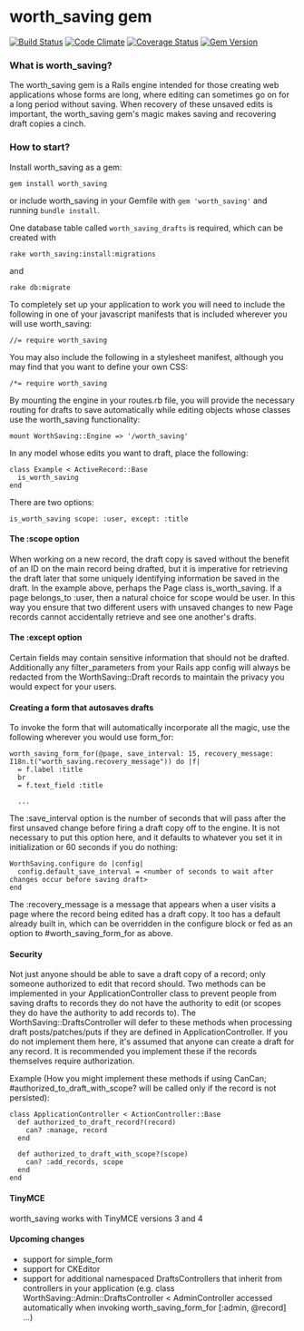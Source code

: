 # worth_saving gem

[![Build Status](https://travis-ci.org/johnnylaw/worth_saving.png)](http://travis-ci.org/johnnylaw/worth_saving)
[![Code Climate](https://codeclimate.com/github/johnnylaw/worth_saving.png)](https://codeclimate.com/github/johnnylaw/worth_saving)
[![Coverage Status](https://coveralls.io/repos/johnnylaw/worth_saving/badge.png)](https://coveralls.io/r/johnnylaw/worth_saving)
[![Gem Version](https://badge.fury.io/rb/worth_saving.png)](http://badge.fury.io/rb/worth_saving)

### What is worth_saving?

The worth_saving gem is a Rails engine intended for those creating web applications whose forms are long, where editing can sometimes go on for a long period without saving.  When recovery of these unsaved edits is important, the worth_saving gem's magic makes saving and recovering draft copies a cinch.

### How to start?

Install worth_saving as a gem:

    gem install worth_saving

or include worth_saving in your Gemfile with `gem 'worth_saving'` and running `bundle install`.

One database table called `worth_saving_drafts` is required, which can be created with

    rake worth_saving:install:migrations

and

    rake db:migrate

To completely set up your application to work you will need to include the following in one of your javascript manifests that is included wherever you will use worth_saving:

    //= require worth_saving

You may also include the following in a stylesheet manifest, although you may find that you want to define your own CSS:

    /*= require worth_saving

By mounting the engine in your routes.rb file, you will provide the necessary routing for drafts to save automatically while editing objects whose classes use the worth_saving functionality:

    mount WorthSaving::Engine => '/worth_saving'

In any model whose edits you want to draft, place the following:

    class Example < ActiveRecord::Base
      is_worth_saving
    end

There are two options:

    is_worth_saving scope: :user, except: :title

#### The :scope option

When working on a new record, the draft copy is saved without the benefit of an ID on the main record being drafted, but it is imperative for retrieving the draft later that some uniquely identifying information be saved in the draft.  In the example above, perhaps the Page class is_worth_saving.  If a page belongs_to :user, then a natural choice for scope would be user.  In this way you ensure that two different users with unsaved changes to new Page records cannot accidentally retrieve and see one another's drafts.

#### The :except option

Certain fields may contain sensitive information that should not be drafted.  Additionally any filter_parameters from your Rails app config will always be redacted from the WorthSaving::Draft records to maintain the privacy you would expect for your users.

#### Creating a form that autosaves drafts

To invoke the form that will automatically incorporate all the magic, use the following wherever you would use form_for:

    worth_saving_form_for(@page, save_interval: 15, recovery_message: I18n.t("worth_saving.recovery_message")) do |f|
      = f.label :title
      br
      = f.text_field :title

      ...


The :save_interval option is the number of seconds that will pass after the first unsaved change before firing a draft copy off to the engine.  It is not necessary to put this option here, and it defaults to whatever you set it in initialization or 60 seconds if you do nothing:

    WorthSaving.configure do |config|
      config.default_save_interval = <number of seconds to wait after changes occur before saving draft>
    end

The :recovery_message is a message that appears when a user visits a page where the record being edited has a draft copy.  It too has a default already built in, which can be overridden in the configure block or fed as an option to #worth_saving_form_for as above.

#### Security

Not just anyone should be able to save a draft copy of a record; only someone authorized to edit that record should.  Two methods can be implemented in your ApplicationController class to prevent people from saving drafts to records they do not have the authority to edit (or scopes they do have the authority to add records to).  The WorthSaving::DraftsController will defer to these methods when processing draft posts/patches/puts if they are defined in ApplicationController.  If you do not implement them here, it's assumed that anyone can create a draft for any record.  It is recommended you implement these if the records themselves require authorization.

Example (How you might implement these methods if using CanCan; #authorized_to_draft_with_scope? will be called only if the record is not persisted):

    class ApplicationController < ActionController::Base
      def authorized_to_draft_record?(record)
        can? :manage, record
      end

      def authorized_to_draft_with_scope?(scope)
        can? :add_records, scope
      end
    end

#### TinyMCE
worth_saving works with TinyMCE versions 3 and 4

#### Upcoming changes
* support for simple_form
* support for CKEditor
* support for additional namespaced DraftsControllers that inherit from controllers in your application (e.g. class WorthSaving::Admin::DraftsController < AdminController accessed automatically when invoking worth_saving_form_for [:admin, @record] ...)

